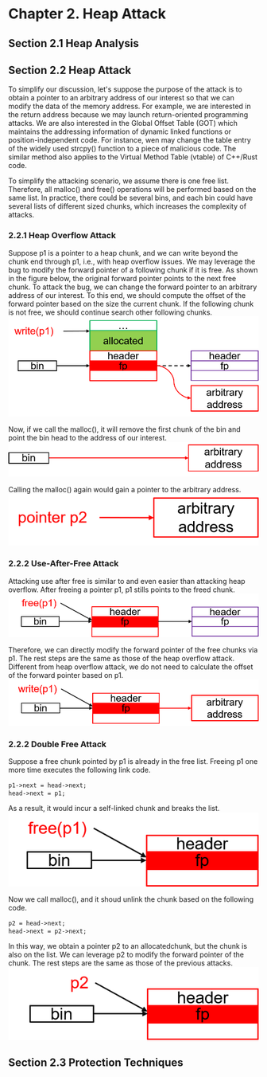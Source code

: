 # Chapter 2. Heap Attack
## Section 2.1 Heap Analysis

## Section 2.2 Heap Attack
To simplify our discussion, let's suppose the purpose of the attack is to obtain a pointer to an arbitrary address of our interest so that we can modify the data of the memory address. For example, we are interested in the return address because we may launch return-oriented programming attacks. We are also interested in the Global Offset Table (GOT) which maintains the addressing information of dynamic linked functions or position-independent code. For instance, wen may change the table entry of the widely used strcpy() function to a piece of malicious code. The similar method also applies to the Virtual Method Table (vtable) of C++/Rust code. 

To simplify the attacking scenario, we assume there is one free list. Therefore, all malloc() and free() operations will be performed based on the same list. In practice, there could be several bins, and each bin could have several lists of different sized chunks, which increases the complexity of attacks.

### 2.2.1 Heap Overflow Attack
Suppose p1 is a pointer to a heap chunk, and we can write beyond the chunk end through p1, i.e., with heap overflow issues. We may leverage the bug to modify the forward pointer of a following chunk if it is free. As shown in the figure below, the original forward pointer points to the next free chunk. To attack the bug, we can change the forward pointer to an arbitrary address of our interest. To this end, we should compute the offset of the forward pointer based on the size the current chunk. If the following chunk is not free, we should continue search other following chunks. 
![image](./figures/chapt3-heapoverflow-1.png)

Now, if we call the malloc(), it will remove the first chunk of the bin and point the bin head to the address of our interest.  
![image](./figures/chapt3-heapoverflow-2.png)

Calling the malloc() again would gain a pointer to the arbitrary address.
![image](./figures/chapt3-heapoverflow-3.png)

### 2.2.2 Use-After-Free Attack
Attacking use after free is similar to and even easier than attacking heap overflow. After freeing a pointer p1, p1 stills points to the freed chunk.
![image](./figures/chapt3-uaf-1.png)

Therefore, we can directly modify the forward pointer of the free chunks via p1. The rest steps are the same as those of the heap overflow attack. Different from heap overflow attack, we do not need to calculate the offset of the forward pointer based on p1.
![image](./figures/chapt3-uaf-2.png)

### 2.2.2 Double Free Attack
Suppose a free chunk pointed by p1 is already in the free list. Freeing p1 one more time executes the following link code.
```
p1->next = head->next;
head->next = p1;
```
As a result, it would incur a self-linked chunk and breaks the list.
![image](./figures/chapt3-doublefree-1.png)

Now we call malloc(), and it shoud unlink the chunk based on the following code.
```
p2 = head->next;
head->next = p2->next;
```
In this way, we obtain a pointer p2 to an allocatedchunk, but the chunk is also on the list. We can leverage p2 to modify the forward pointer of the chunk. The rest steps are the same as those of the previous attacks. 
![image](./figures/chapt3-doublefree-2.png)

## Section 2.3 Protection Techniques

